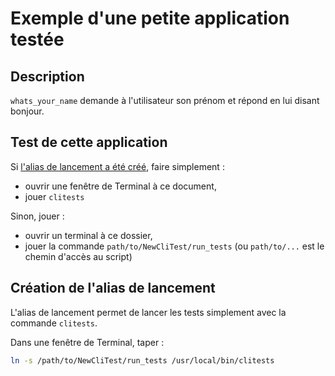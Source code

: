 # Exemple d'une petite application testée

## Description

`whats_your_name` demande à l'utilisateur son prénom et répond en lui disant bonjour.

## Test de cette application


Si [l'alias de lancement a été créé](#create-alias), faire simplement :

* ouvrir une fenêtre de Terminal à ce document,
* jouer `clitests`

Sinon, jouer :

* ouvrir un terminal à ce dossier,
* jouer la commande `path/to/NewCliTest/run_tests` (ou `path/to/...` est le chemin d'accès au script)

<a name="create-alias"></a>

## Création de l'alias de lancement

L'alias de lancement permet de lancer les tests simplement avec la commande `clitests`.

Dans une fenêtre de Terminal, taper :

~~~bash
ln -s /path/to/NewCliTest/run_tests /usr/local/bin/clitests
~~~
